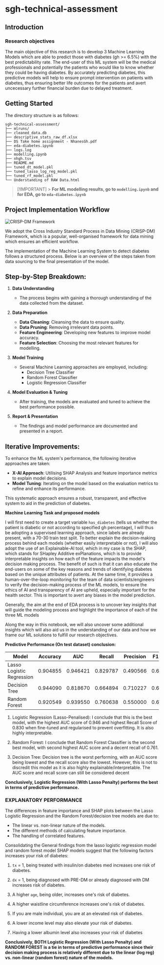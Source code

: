 # sgh-technical-assessment

## **Introduction**

### **Research objectives**

The main objective of this research is to develop 3 Machine Learning Models which are able to predict those with diabetes (gh >= 6.5%) with the best predictability rate. The end-user of this ML system will be the medical professionals and potentially the patients who would like to know whether they could be having diabetes. By accurately predicting diabetes, this predictive models will help to ensure prompt intervention on patients with diabetes, thus ensuring better life outcomes for the patients and avert uncecessary further financial burden due to delayed treatment.

## **Getting Started**

The directory structure is as follows:

```plaintext
sgh-technical-assessment/
├── mlruns/
├── cleaned_data.db
├── descriptive_stats_raw_df.xlsx
├── DS Take home assignment - NhanesGh.pdf
├── eda-diabetes.ipynb
├── logs.log
├── modelling.ipynb
├── nhgh.tsv
├── README.md
├── tuned_dt_model.pkl
├── tuned_lasso_log_reg_model.pkl
├── tuned_rf_model.pkl
└── Understanding of RAW Data.html
```

> [!IMPORTANT] > **For ML modelling results, go to `modelling.ipynb` and for EDA, go to `eda-diabetes.ipynb`**

## **Project Implementation Workflow**

![CRISP-DM Framework](https://www.datascience-pm.com/wp-content/uploads/2021/02/CRISP-DM.png)

We adopt the Cross Industry Standard Process in Data Mining (CRISP-DM) Framework, which is a popular, well-organised framework for data mining which ensures an efficient workflow.

The implementation of the Machine Learning System to detect diabetes follows a structured process. Below is an overview of the steps taken from data sourcing to the final presentation of the model.

## Step-by-Step Breakdown:

1. **Data Understanding**

   - The process begins with gaining a thorough understanding of the data collected from the dataset.

2. **Data Preparation**

   - **Data Cleaning**: Cleansing the data to ensure quality.
   - **Data Pruning**: Removing irrelevant data points.
   - **Feature Engineering**: Developing new features to improve model accuracy.
   - **Feature Selection**: Choosing the most relevant features for modelling.

3. **Model Training**

   - Several Machine Learning approaches are employed, including:
     - Decision Tree Classifier
     - Random Forest Classifier
     - Logistic Regression Classifier

4. **Model Evaluation & Tuning**

   - After training, the models are evaluated and tuned to achieve the best performance possible.

5. **Report & Presentation**
   - The findings and model performance are documented and presented in a report.

## Iterative Improvements:

To enhance the ML system's performance, the following iterative approaches are taken:

- **X-AI Approach**: Utilising SHAP Analysis and feature importance metrics to explain model decisions.
- **Model Tuning**: Iterating on the model based on the evaluation metrics to refine and enhance its performance.

This systematic approach ensures a robust, transparent, and effective system to aid in the prediction of diabetes.

**Machine Learning Task and proposed models**

I will first need to create a target variable `has_diabetes` (tells us whether the patient is diabetic or not according to specified gh percentage), I will thus be adopting a supervised learning approach, since labels are already present, with a 70-30 train test split. To better explain the decision-making process behind each models (whether easily interpretable or not), I will also adopt the use of an Explainable-AI tool, which in my case is the SHAP, which stands for SHapley Additive exPlanations, which is to provide interpretable insights on how each of the feature impacts the model's decision making process. The benefit of such is that it can also educate the end-users on some of the key reasons and trends of identifying diabetes based on the unique attributes of patients. At the same time, it provides a human-over-the-loop monitoring for the team of data scientists/engineers to verify the decision-making process of the ML models, to ensure the ethics of AI and transparency of AI are upheld, especially important for the health sector. This is important to avert any biases in the model prediction.

Generally, the aim at the end of EDA process is to uncover key insights that will guide the modeling process and highlight the importance of each of the three ML models

Along the way in this notebook, we will also uncover some additional insights which will also aid us in the understanding of our data and how we frame our ML solutions to fulfill our research objectives.

**Predictive Performance (On test dataset) conclusion:**

| Model                     | Accuracy | AUC      | Recall   | Precision | F1 Score |
| ------------------------- | -------- | -------- | -------- | --------- | -------- |
| Lasso Logistic Regression | 0.904855 | 0.946421 | 0.829787 | 0.490566  | 0.616601 |
| Decision Tree             | 0.944090 | 0.818670 | 0.664894 | 0.710227  | 0.686813 |
| Random Forest             | 0.920549 | 0.939550 | 0.760638 | 0.550000  | 0.638393 |

1. Logistic Regression (Lasso-Penalised): I conclude that this is the best model, with the highest AUC score of 0.946 and highest Recall Score of 0.830 when fine-tuned and regularised to prevent overfitting. It is also highly interpretable.

2. Random Forest: I conclude that Random Forest Classifier is the second best model, with second highest AUC score and a decent recall of 0.761.

3. Decision Tree: Decision tree is the worst performing, with an AUC score being lowest and the recall score also the lowest. However, this is not to discredit this model as it is also highly explainable/interpretable. The AUC score and recall score can still be considered decent

**Conclusively, Logistic Regression (With Lasso Penalty) performs the best in terms of predictive performance.**

### **EXPLANATORY PERFORMANCE**

The differences in feature importance and SHAP plots between the Lasso Logistic Regression and the Random Forest/decision tree models are due to:

- The linear vs. non-linear nature of the models.
- The different methods of calculating feature importance.
- The handling of correlated features.

Consolidating the General findings from the lasso logistic regression model and random forest model SHAP models suggest that the following factors increases your risk of diabetes:

1. `tx` = 1, being treated with insulin/on diabetes med increases one risk of diabetes.

2. `dx` = 1, being diagnosed with PRE-DM or already diagnosed with DM increases risk of diabetes.

3. A higher `age`, being older, increases one's risk of diabetes.

4. A higher waistline circumference increases one's risk of diabetes.

5. If you are male individual, you are at an elevated risk of diabetes.

6. A lower income level may also elevate your risk of diabetes.

7. Having a lower albumin level also increases your risk of diabetes

**Conclusively, BOTH Logistic Regression (With Lasso Penalty) and RANDOM FOREST is a tie in terms of predictive performance since their decision making process is relatively different due to the linear (log reg) vs. non-linear (random forest) nature of the models.**
